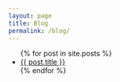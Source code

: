 ```yaml
---
layout: page
title: Blog
permalink: /blog/
---
```


<div class="sidenav">
  <ul>
    {% for post in site.posts %}
    <li><a href="{{ site.baseurl }}{{ post.url }}">{{ post.title }}</a></li>
    {% endfor %}
  </ul>
</div>
